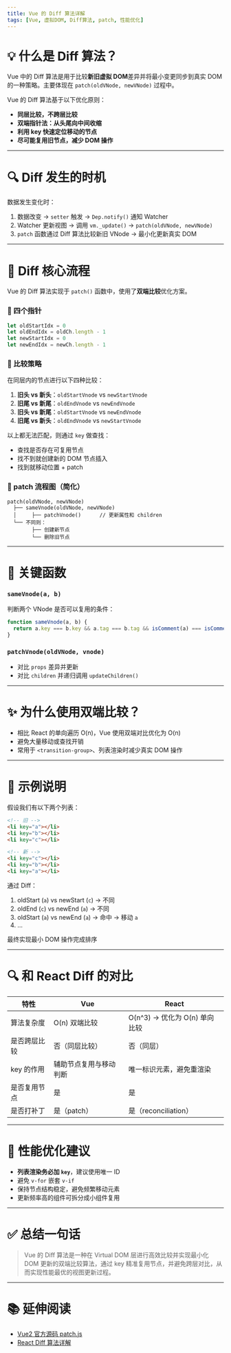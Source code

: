 ```yaml
---
title: Vue 的 Diff 算法详解
tags: [Vue, 虚拟DOM, Diff算法, patch, 性能优化]
---
```


# 💡 什么是 Diff 算法？

Vue 中的 Diff 算法是用于比较**新旧虚拟 DOM**差异并将最小变更同步到真实 DOM 的一种策略。主要体现在 `patch(oldVNode, newVNode)` 过程中。

Vue 的 Diff 算法基于以下优化原则：

- **同层比较，不跨层比较**
- **双端指针法：从头尾向中间收缩**
- **利用 key 快速定位移动的节点**
- **尽可能复用旧节点，减少 DOM 操作**

---

# 🔍 Diff 发生的时机

数据发生变化时：
1. 数据改变 → `setter` 触发 → `Dep.notify()` 通知 Watcher
2. Watcher 更新视图 → 调用 `vm._update()` → `patch(oldVNode, newVNode)`
3. `patch` 函数通过 Diff 算法比较新旧 VNode → 最小化更新真实 DOM

---

# 🚀 Diff 核心流程

Vue 的 Diff 算法实现于 `patch()` 函数中，使用了**双端比较**优化方案。

### 🧭 四个指针

```js
let oldStartIdx = 0
let oldEndIdx = oldCh.length - 1
let newStartIdx = 0
let newEndIdx = newCh.length - 1
```

### 🔁 比较策略

在同层内的节点进行以下四种比较：

1. **旧头 vs 新头**：`oldStartVnode` vs `newStartVnode`
2. **旧尾 vs 新尾**：`oldEndVnode` vs `newEndVnode`
3. **旧头 vs 新尾**：`oldStartVnode` vs `newEndVnode`
4. **旧尾 vs 新头**：`oldEndVnode` vs `newStartVnode`

以上都无法匹配，则通过 `key` 做查找：

* 查找是否存在可复用节点
* 找不到就创建新的 DOM 节点插入
* 找到就移动位置 + patch

### 🧱 patch 流程图（简化）

```text
patch(oldVNode, newVNode)
  ├── sameVnode(oldVNode, newVNode)
  │     ├── patchVnode()      // 更新属性和 children
  └── 不同则：
        ├── 创建新节点
        └── 删除旧节点
```

---

# 🔧 关键函数

### `sameVnode(a, b)`

判断两个 VNode 是否可以复用的条件：

```js
function sameVnode(a, b) {
  return a.key === b.key && a.tag === b.tag && isComment(a) === isComment(b)
}
```

### `patchVnode(oldVNode, vnode)`

* 对比 `props` 差异并更新
* 对比 `children` 并递归调用 `updateChildren()`

---

# ✨ 为什么使用双端比较？

* 相比 React 的单向遍历 O(n)，Vue 使用双端对比优化为 O(n)
* 避免大量移动或查找开销
* 常用于 `<transition-group>`、列表渲染时减少真实 DOM 操作

---

# 🧠 示例说明

假设我们有以下两个列表：

```html
<!-- 旧 -->
<li key="a"></li>
<li key="b"></li>
<li key="c"></li>

<!-- 新 -->
<li key="c"></li>
<li key="b"></li>
<li key="a"></li>
```

通过 Diff：

1. oldStart (`a`) vs newStart (`c`) → 不同
2. oldEnd (`c`) vs newEnd (`a`) → 不同
3. oldStart (`a`) vs newEnd (`a`) → 命中 → 移动 `a`
4. ...

最终实现最小 DOM 操作完成排序

---

# 🔍 和 React Diff 的对比

| 特性      | Vue         | React                  |
| ------- | ----------- | ---------------------- |
| 算法复杂度   | O(n) 双端比较   | O(n^3) → 优化为 O(n) 单向比较 |
| 是否跨层比较  | 否（同层比较）     | 否（同层）                  |
| key 的作用 | 辅助节点复用与移动判断 | 唯一标识元素，避免重渲染           |
| 是否复用节点  | 是           | 是                      |
| 是否打补丁   | 是（patch）    | 是（reconciliation）      |

---

# 🧪 性能优化建议

* **列表渲染务必加 `key`**，建议使用唯一 ID
* 避免 `v-for` 嵌套 `v-if`
* 保持节点结构稳定，避免频繁移动元素
* 更新频率高的组件可拆分成小组件复用

---

# ✅ 总结一句话

> Vue 的 Diff 算法是一种在 Virtual DOM 层进行高效比较并实现最小化 DOM 更新的双端比较算法，通过 key 精准复用节点，并避免跨层对比，从而实现性能最优的视图更新过程。

---

# 📚 延伸阅读

* [Vue2 官方源码 patch.js](https://github.com/vuejs/vue/blob/dev/src/core/vdom/patch.js)
* [React Diff 算法详解](https://reactjs.org/docs/reconciliation.html)

